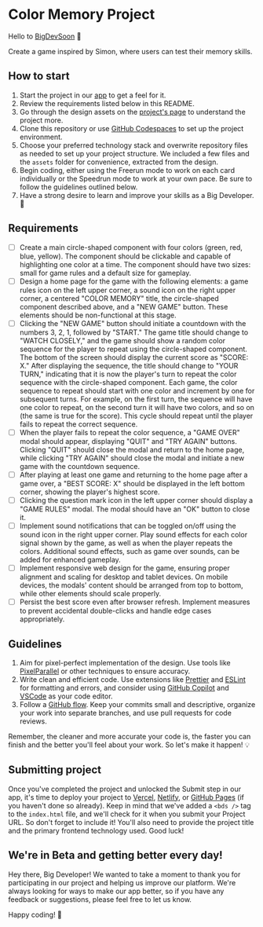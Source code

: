 # Color Memory Project

Hello to [BigDevSoon](https://bigdevsoon.me/) 👋

Create a game inspired by Simon, where users can test their memory skills.

## How to start

1. Start the project in our [app](https://app.bigdevsoon.me/projects/color-memory) to get a feel for it.
2. Review the requirements listed below in this README.
3. Go through the design assets on the [project's page](https://app.bigdevsoon.me/projects/color-memory) to understand the project more.
4. Clone this repository or use [GitHub Codespaces](https://github.com/features/codespaces) to set up the project environment.
5. Choose your preferred technology stack and overwrite repository files as needed to set up your project structure. We included a few files and the `assets` folder for convenience, extracted from the design.
6. Begin coding, either using the Freerun mode to work on each card individually or the Speedrun mode to work at your own pace. Be sure to follow the guidelines outlined below.
7. Have a strong desire to learn and improve your skills as a Big Developer. 🚀

## Requirements

- [ ] Create a main circle-shaped component with four colors (green, red, blue, yellow). The component should be clickable and capable of highlighting one color at a time. The component should have two sizes: small for game rules and a default size for gameplay.
- [ ] Design a home page for the game with the following elements: a game rules icon on the left upper corner, a sound icon on the right upper corner, a centered "COLOR MEMORY" title, the circle-shaped component described above, and a "NEW GAME" button. These elements should be non-functional at this stage.
- [ ] Clicking the "NEW GAME" button should initiate a countdown with the numbers 3, 2, 1, followed by "START." The game title should change to "WATCH CLOSELY," and the game should show a random color sequence for the player to repeat using the circle-shaped component. The bottom of the screen should display the current score as "SCORE: X." After displaying the sequence, the title should change to "YOUR TURN," indicating that it is now the player's turn to repeat the color sequence with the circle-shaped component. Each game, the color sequence to repeat should start with one color and increment by one for subsequent turns. For example, on the first turn, the sequence will have one color to repeat, on the second turn it will have two colors, and so on (the same is true for the score). This cycle should repeat until the player fails to repeat the correct sequence.
- [ ] When the player fails to repeat the color sequence, a "GAME OVER" modal should appear, displaying "QUIT" and "TRY AGAIN" buttons. Clicking "QUIT" should close the modal and return to the home page, while clicking "TRY AGAIN" should close the modal and initiate a new game with the countdown sequence.
- [ ] After playing at least one game and returning to the home page after a game over, a "BEST SCORE: X" should be displayed in the left bottom corner, showing the player's highest score.
- [ ] Clicking the question mark icon in the left upper corner should display a "GAME RULES" modal. The modal should have an "OK" button to close it.
- [ ] Implement sound notifications that can be toggled on/off using the sound icon in the right upper corner. Play sound effects for each color signal shown by the game, as well as when the player repeats the colors. Additional sound effects, such as game over sounds, can be added for enhanced gameplay.
- [ ] Implement responsive web design for the game, ensuring proper alignment and scaling for desktop and tablet devices. On mobile devices, the modals' content should be arranged from top to bottom, while other elements should scale properly.
- [ ] Persist the best score even after browser refresh. Implement measures to prevent accidental double-clicks and handle edge cases appropriately.

## Guidelines

1. Aim for pixel-perfect implementation of the design. Use tools like [PixelParallel](https://chrome.google.com/webstore/detail/pixelparallel-by-htmlburg/iffnoibnepbcloaaagchjonfplimpkob?hl=en) or other techniques to ensure accuracy.
2. Write clean and efficient code. Use extensions like [Prettier](https://marketplace.visualstudio.com/items?itemName=esbenp.prettier-vscode) and [ESLint](https://marketplace.visualstudio.com/items?itemName=dbaeumer.vscode-eslint) for formatting and errors, and consider using [GitHub Copilot](https://github.com/features/copilot) and [VSCode](https://code.visualstudio.com/) as your code editor.
3. Follow a [GitHub flow](https://docs.github.com/en/get-started/quickstart/github-flow). Keep your commits small and descriptive, organize your work into separate branches, and use pull requests for code reviews.

Remember, the cleaner and more accurate your code is, the faster you can finish and the better you'll feel about your work.
So let's make it happen! 💡

## Submitting project

Once you've completed the project and unlocked the Submit step in our app, it's time to deploy your project to [Vercel](https://vercel.com/), [Netlify](https://www.netlify.com/), or [GitHub Pages](https://pages.github.com/) (if you haven't done so already). Keep in mind that we've added a `<bds />` tag to the `index.html` file, and we'll check for it when you submit your Project URL. So don't forget to include it! You'll also need to provide the project title and the primary frontend technology used. Good luck!

## We're in Beta and getting better every day!

Hey there, Big Developer! We wanted to take a moment to thank you for participating in our project and helping us improve our platform. We're always looking for ways to make our app better, so if you have any feedback or suggestions, please feel free to let us know.

Happy coding! 🚀
